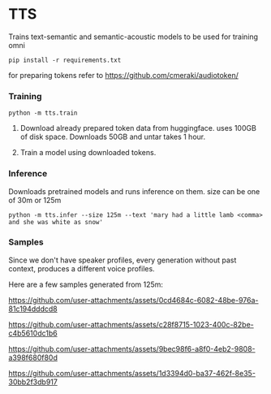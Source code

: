 TTS
===

Trains text-semantic and semantic-acoustic models to be used for training omni

```
pip install -r requirements.txt
```

for preparing tokens refer to https://github.com/cmeraki/audiotoken/

### Training 
```
python -m tts.train
```

1. Download already prepared token data from huggingface. uses 100GB of disk space. Downloads 50GB and untar takes 1 hour.  

2. Train a model using downloaded tokens.  


### Inference
Downloads pretrained models and runs inference on them.
size can be one of 30m or 125m

```
python -m tts.infer --size 125m --text 'mary had a little lamb <comma> and she was white as snow'
```

### Samples
Since we don't have speaker profiles, every generation without past context, produces a different voice profiles. 

Here are a few samples generated from 125m: 

https://github.com/user-attachments/assets/0cd4684c-6082-48be-976a-81c194dddcd8

https://github.com/user-attachments/assets/c28f8715-1023-400c-82be-c4b5610dc1b6

https://github.com/user-attachments/assets/9bec98f6-a8f0-4eb2-9808-a398f680f80d

https://github.com/user-attachments/assets/1d3394d0-ba37-462f-8e35-30bb2f3db917





